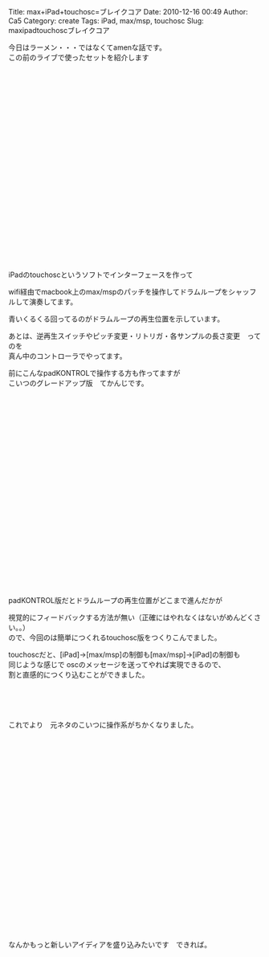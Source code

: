 Title: max+iPad+touchosc=ブレイクコア
Date: 2010-12-16 00:49
Author: Ca5
Category: create
Tags: iPad, max/msp, touchosc
Slug: maxipadtouchoscブレイクコア

今日はラーメン・・・ではなくてamenな話です。  
この前のライブで使ったセットを紹介します

<object width="480" height="385"><param name="movie" value="http://www.youtube.com/v/WTe4o5Fv5bU?fs=1&amp;hl=ja_JP"></param><param name="allowFullScreen" value="true"></param><param name="allowscriptaccess" value="always"></param><embed src="http://www.youtube.com/v/WTe4o5Fv5bU?fs=1&amp;hl=ja_JP" type="application/x-shockwave-flash" allowscriptaccess="always" allowfullscreen="true" width="480" height="385"></embed></object>

iPadのtouchoscというソフトでインターフェースを作って  

wifi経由でmacbook上のmax/mspのパッチを操作してドラムループをシャッフルして演奏してます。

青いくるくる回ってるのがドラムループの再生位置を示しています。  

あとは、逆再生スイッチやピッチ変更・リトリガ・各サンプルの長さ変更　ってのを  
真ん中のコントローラでやってます。

前にこんなpadKONTROLで操作する方も作ってますが  
こいつのグレードアップ版　てかんじです。  

<object width="480" height="385"><param name="movie" value="http://www.youtube.com/v/Xd4Zn7Qg3WE?fs=1&amp;hl=ja_JP"></param><param name="allowFullScreen" value="true"></param><param name="allowscriptaccess" value="always"></param><embed src="http://www.youtube.com/v/Xd4Zn7Qg3WE?fs=1&amp;hl=ja_JP" type="application/x-shockwave-flash" allowscriptaccess="always" allowfullscreen="true" width="480" height="385"></embed></object>

padKONTROL版だとドラムループの再生位置がどこまで進んだかが  

視覚的にフィードバックする方法が無い（正確にはやれなくはないがめんどくさい。。）  
ので、今回のは簡単につくれるtouchosc版をつくりこんでました。

touchoscだと、[iPad]→[max/msp]の制御も[max/msp]→[iPad]の制御も  
同じような感じで oscのメッセージを送ってやれば実現できるので、  
割と直感的につくり込むことができました。  
　  
　  
　  
　  
これでより　元ネタのこいつに操作系がちかくなりました。  

<object width="640" height="390"><param name="movie" value="http://www.youtube.com/v/9OW5WF5lJG8&amp;rel=0&amp;hl=en_US&amp;feature=player_embedded&amp;version=3"></param><param name="allowFullScreen" value="true"></param><param name="allowScriptAccess" value="always"></param><embed src="http://www.youtube.com/v/9OW5WF5lJG8&amp;rel=0&amp;hl=en_US&amp;feature=player_embedded&amp;version=3" type="application/x-shockwave-flash" allowfullscreen="true" allowscriptaccess="always" width="640" height="390"></embed></object>

なんかもっと新しいアイディアを盛り込みたいです　できれば。
